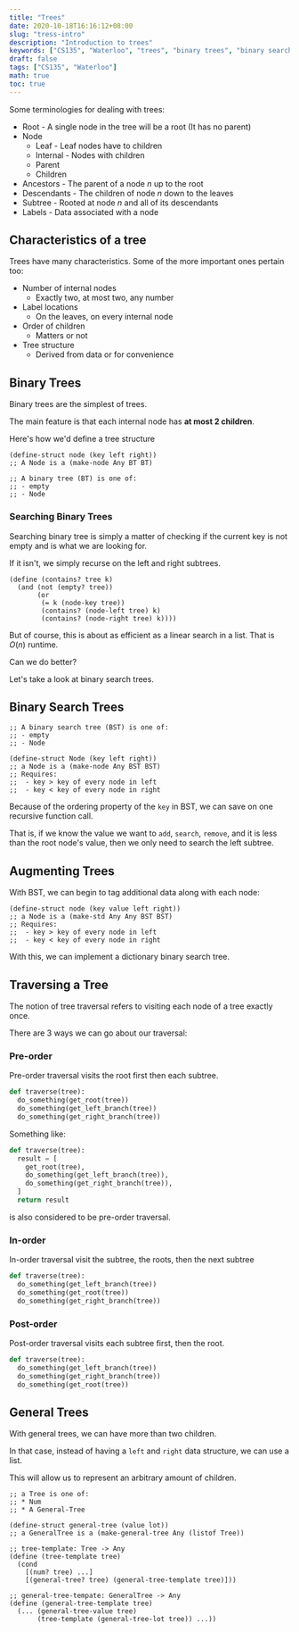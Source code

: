 ```yaml
---
title: "Trees"
date: 2020-10-18T16:16:12+08:00
slug: "tress-intro"
description: "Introduction to trees"
keywords: ["CS135", "Waterloo", "trees", "binary trees", "binary search trees", "DrRacket"]
draft: false
tags: ["CS135", "Waterloo"]
math: true
toc: true
---
```


Some terminologies for dealing with trees:

* Root - A single node in the tree will be a root (It has no parent)
* Node
  * Leaf - Leaf nodes have to children
  * Internal - Nodes with children
  * Parent
  * Children
* Ancestors - The parent of a node $n$ up to the root
* Descendants - The children of node $n$ down to the leaves
* Subtree - Rooted at node $n$ and all of its descendants
* Labels - Data associated with a node

## Characteristics of a tree

Trees have many characteristics. Some of the more important ones pertain too:

* Number of internal nodes
  * Exactly two, at most two, any number
* Label locations
  * On the leaves, on every internal node
* Order of children
  * Matters or not
* Tree structure
  * Derived from data or for convenience

## Binary Trees

Binary trees are the simplest of trees.

The main feature is that each internal node has **at most 2 children**.

Here's how we'd define a tree structure

```racket
(define-struct node (key left right))
;; A Node is a (make-node Any BT BT)

;; A binary tree (BT) is one of:
;; - empty
;; - Node
```

### Searching Binary Trees

Searching binary tree is simply a matter of checking if the current key is not empty and is what we are looking for.

If it isn't, we simply recurse on the left and right subtrees.

```racket
(define (contains? tree k)
  (and (not (empty? tree))
       (or
        (= k (node-key tree))
        (contains? (node-left tree) k)
        (contains? (node-right tree) k))))
```

But of course, this is about as efficient as a linear search in a list. That is $O(n)$ runtime.

Can we do better?

Let's take a look at binary search trees.

## Binary Search Trees

```racket
;; A binary search tree (BST) is one of:
;; - empty
;; - Node

(define-struct Node (key left right))
;; a Node is a (make-node Any BST BST)
;; Requires:
;;  - key > key of every node in left
;;  - key < key of every node in right
```

Because of the ordering property of the `key` in BST, we can save on one recursive function call.

That is, if we know the value we want to `add`, `search`, `remove`, and it is less than the root node's value, then we only need to search the left subtree.

## Augmenting Trees

With BST, we  can begin to tag additional data along with each node:

```racket
(define-struct node (key value left right))
;; a Node is a (make-std Any Any BST BST)
;; Requires:
;;  - key > key of every node in left
;;  - key < key of every node in right
```

With this, we can implement a dictionary binary search tree.

## Traversing a Tree

The notion of tree traversal refers to visiting each node of a tree exactly once.

There are 3 ways we can go about our traversal:

### Pre-order

Pre-order traversal visits the root first then each subtree.

```python
def traverse(tree):
  do_something(get_root(tree))
  do_something(get_left_branch(tree))
  do_something(get_right_branch(tree))
```

Something like:

```python
def traverse(tree):
  result = [
    get_root(tree),
    do_something(get_left_branch(tree)),
    do_something(get_right_branch(tree)),
  ]
  return result
```

is also considered to be pre-order traversal.

### In-order

In-order traversal visit the subtree, the roots, then the next subtree

```python
def traverse(tree):
  do_something(get_left_branch(tree))
  do_something(get_root(tree))
  do_something(get_right_branch(tree))
```

### Post-order

Post-order traversal visits each subtree first, then the root.

```python
def traverse(tree):
  do_something(get_left_branch(tree))
  do_something(get_right_branch(tree))
  do_something(get_root(tree))
```

## General Trees

With general trees, we can have more than two children.

In that case, instead of having a `left` and `right` data structure, we can use a list.

This will allow us to represent an arbitrary amount of children.

```racket
;; a Tree is one of:
;; * Num
;; * A General-Tree

(define-struct general-tree (value lot))
;; a GeneralTree is a (make-general-tree Any (listof Tree))

;; tree-template: Tree -> Any
(define (tree-template tree)
  (cond
    [(num? tree) ...]
    [(general-tree? tree) (general-tree-template tree)]))

;; general-tree-tempate: GeneralTree -> Any
(define (general-tree-template tree)
  (... (general-tree-value tree)
       (tree-template (general-tree-lot tree)) ...))
```
